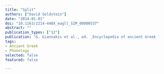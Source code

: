 ```yaml
---
title: "Split"
authors: ["David Goldstein"]
date: "2014-01-01"
doi: "10.1163/2214-448X_eagll_SIM_00000537"
abstract: ""
publication_types: ["12"]
publication: "G. Giannakis et al., ed. _Encyclopedia of ancient Greek language and linguistics_, vol. 3:316. Leiden: Brill"
tags:
- Ancient Greek
- Phonology
selected: false
featured: false

---
```

